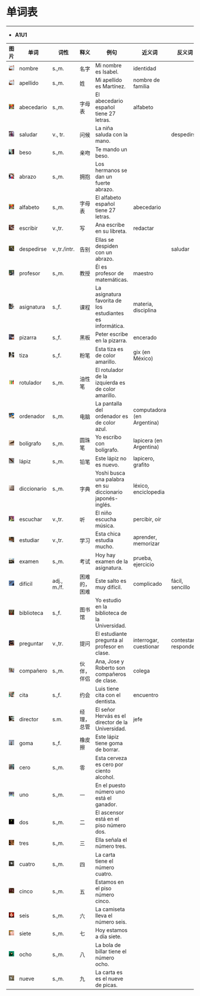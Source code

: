 # 单词表

----

- **A1U1**

| 图片 | 单词 | 词性 | 释义 | 例句 | 近义词 | 反义词 |
| --- | --- | ---- | ---- | ---- | ---- | ----- |
| ![](pics/0001.jpg) | nombre | s.,m. | 名字 | Mi nombre es Isabel. | identidad | |
| ![](pics/0002.jpg) | apellido | s.,m. | 姓 | Mi apellido es Martínez. | nombre de familia | |
| ![](pics/0003.jpg) | abecedario | s.,m. | 字母表 | El abecedario español tiene 27 letras. | alfabeto | |
| ![](pics/0004.jpg) | saludar | v., tr. | 问候 | La niña saluda con la mano. | | despedirse |
| ![](pics/0005.jpg) | beso | s.,m. | 亲吻 | Te mando un beso. | | |
| ![](pics/0006.jpg) | abrazo | s.,m. | 拥抱 | Los hermanos se dan un fuerte abrazo. | | |
| ![](pics/0007.jpg) | alfabeto | s.,m. | 字母表 | El alfabeto español tiene 27 letras. | abecedario | |
| ![](pics/0008.jpg) | escribir | v.,tr. | 写 | Ana escribe en su libreta. | redactar |
| ![](pics/0009.jpg) | despedirse | v.,tr./intr. | 告别 | Ellas se despiden con un abrazo. | | saludar |
| ![](pics/0010.jpg) | profesor | s.,m. | 教授 | Él es profesor de matemáticas. | maestro |
| ![](pics/0011.jpg) | asignatura | s.,f. | 课程 | La asignatura favorita de los estudiantes es informática. | materia, disciplina | |
| ![](pics/0012.jpg) | pizarra | s.,f. | 黑板 | Peter escribe en la pizarra. | encerado | |
| ![](pics/0013.jpg) | tiza | s.,f. | 粉笔 | Esta tiza es de color amarillo. | gix (en México) | |
| ![](pics/0014.jpg) | rotulador | s.,m. | 油性笔 | El rotulador de la izquierda es de color amarillo. | | |
| ![](pics/0015.jpg) | ordenador | s.,m. | 电脑 | La pantalla del ordenador es de color azul. | computadora (en Argentina) | |
| ![](pics/0016.jpg) | bolígrafo | s.,m. | 圆珠笔 | Yo escribo con bolígrafo. | lapicera (en Argentina) | |
| ![](pics/0017.jpg) | lápiz | s.,m. | 铅笔 | Este lápiz no es nuevo. | lapicero, grafito | |
| ![](pics/0018.jpg) | diccionario | s.,m. | 字典 | Yoshi busca una palabra en su diccionario japonés- inglés. | léxico, enciclopedia | |
| ![](pics/0019.jpg) | escuchar | v.,tr. | 听 | El niño escucha música. | percibir, oír | |
| ![](pics/0020.jpg) | estudiar | v.,tr. | 学习 | Esta chica estudia mucho. | aprender, memorizar | |
| ![](pics/0021.jpg) | examen | s.,m. | 考试 | Hoy hay examen de la asignatura. | prueba, ejercicio |
| ![](pics/0022.jpg) | difícil | adj., m./f. | 困难的，困难 | Este salto es muy difícil. | complicado | fácil, sencillo |
| ![](pics/0023.jpg) | biblioteca | s.,f. | 图书馆 | Yo estudio en la biblioteca de la Universidad. | | |
| ![](pics/0024.jpg) | preguntar | v.,tr. | 提问 | El estudiante pregunta al profesor en clase. | interrogar, cuestionar | contestar, responder |
| ![](pics/0025.jpg) | compañero | s.,m. | 伙伴，伴侣 | Ana, Jose y Roberto son compañeros de clase. | colega | |
| ![](pics/0026.jpg) | cita | s.,f. | 约会 | Luis tiene cita con el dentista. | encuentro
| ![](pics/0027.jpg) | director | s.m. | 经理，总管 | El señor Hervás es el director de la Universidad. | jefe | |
| ![](pics/0028.jpg) | goma | s.,f. | 橡皮擦 | Este lápiz tiene goma de borrar. | | |
| ![](pics/0029.jpg) | cero | s.,m. | 零 | Esta cerveza es cero por ciento alcohol. | | |
| ![](pics/0030.jpg) | uno | s.,m. | 一 | En el puesto número uno está el ganador. | | |
| ![](pics/0031.jpg) | dos | s.,m. | 二 | El ascensor está en el piso número dos. | | |
| ![](pics/0032.jpg) | tres | s.,m. | 三 | Ella señala el número tres. | | |
| ![](pics/0033.jpg) | cuatro | s.,m. | 四 | La carta tiene el número cuatro. | | |
| ![](pics/0034.jpg) | cinco | s.,m. | 五 | Estamos en el piso número cinco. | | |
| ![](pics/0035.jpg) | seis | s.,m. | 六 | La camiseta lleva el número seis. | | |
| ![](pics/0036.jpg) | siete | s.,m. | 七 | Hoy estamos a día siete. | | |
| ![](pics/0037.jpg) | ocho | s.,m. | 八 | La bola de billar tiene el número ocho. | | |
| ![](pics/0038.jpg) | nueve | s.,m. | 九 | La carta es es el nueve de picas. | | |
